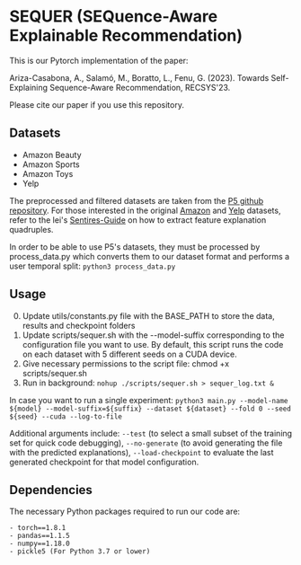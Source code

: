 # SEQUER (SEQuence-Aware Explainable Recommendation)
 
This is our Pytorch implementation of the paper:

Ariza-Casabona, A., Salamó, M., Boratto, L., Fenu, G. (2023). Towards Self-Explaining Sequence-Aware Recommendation, RECSYS'23.

Please cite our paper if you use this repository.

## Datasets

- Amazon Beauty
- Amazon Sports
- Amazon Toys
- Yelp

The preprocessed and filtered datasets are taken from the [P5 github repository](https://github.com/jeykigung/P5). For those interested in the original [Amazon](https://nijianmo.github.io/amazon/index.html) and [Yelp](https://www.yelp.com/dataset) datasets, refer to the lei's [Sentires-Guide](https://github.com/lileipisces/Sentires-Guide) on how to extract feature explanation quadruples.

In order to be able to use P5's datasets, they must be processed by process_data.py which converts them to our dataset format and performs a user temporal split: ````python3 process_data.py```` 

## Usage

0. Update utils/constants.py file with the BASE_PATH to store the data, results and checkpoint folders
1. Update scripts/sequer.sh with the --model-suffix corresponding to the configuration file you want to use. By default, this script runs the code on each dataset with 5 different seeds on a CUDA device.
2. Give necessary permissions to the script file: chmod +x scripts/sequer.sh
3. Run in background: ````nohup ./scripts/sequer.sh > sequer_log.txt &````

In case you want to run a single experiment:
````python3 main.py --model-name ${model} --model-suffix=${suffix} --dataset ${dataset} --fold 0 --seed ${seed} --cuda --log-to-file````

Additional arguments include: ````--test```` (to select a small subset of the training set for quick code debugging), ````--no-generate```` (to avoid generating the file with the predicted explanations), ````--load-checkpoint```` to evaluate the last generated checkpoint for that model configuration.

## Dependencies

The necessary Python packages required to run our code are:

````
- torch==1.8.1
- pandas==1.1.5
- numpy==1.18.0
- pickle5 (For Python 3.7 or lower)
````
